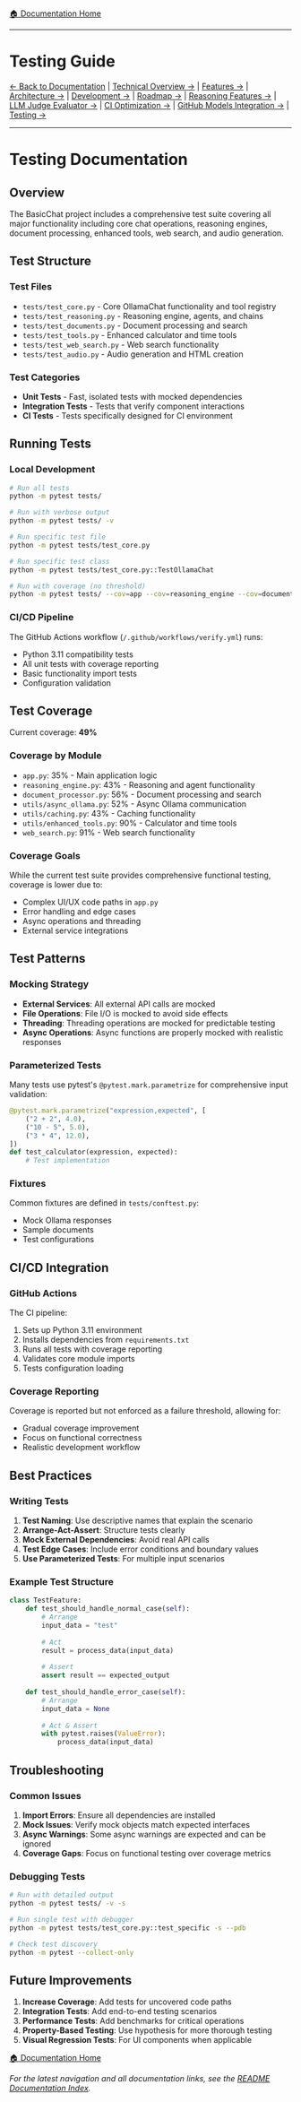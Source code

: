 [🏠 Documentation Home](../README.md#documentation)

---

# Testing Guide

[← Back to Documentation](../README.md#documentation) | [Technical Overview →](TECHNICAL_OVERVIEW.md) | [Features →](FEATURES.md) | [Architecture →](ARCHITECTURE.md) | [Development →](DEVELOPMENT.md) | [Roadmap →](ROADMAP.md) | [Reasoning Features →](REASONING_FEATURES.md) | [LLM Judge Evaluator →](EVALUATORS.md) | [CI Optimization →](CI_OPTIMIZATION.md) | [GitHub Models Integration →](GITHUB_MODELS_INTEGRATION.md) | [Testing →](TESTING.md)

---

# Testing Documentation

## Overview

The BasicChat project includes a comprehensive test suite covering all major functionality including core chat operations, reasoning engines, document processing, enhanced tools, web search, and audio generation.

## Test Structure

### Test Files

- `tests/test_core.py` - Core OllamaChat functionality and tool registry
- `tests/test_reasoning.py` - Reasoning engine, agents, and chains
- `tests/test_documents.py` - Document processing and search
- `tests/test_tools.py` - Enhanced calculator and time tools
- `tests/test_web_search.py` - Web search functionality
- `tests/test_audio.py` - Audio generation and HTML creation

### Test Categories

- **Unit Tests** - Fast, isolated tests with mocked dependencies
- **Integration Tests** - Tests that verify component interactions
- **CI Tests** - Tests specifically designed for CI environment

## Running Tests

### Local Development

```bash
# Run all tests
python -m pytest tests/

# Run with verbose output
python -m pytest tests/ -v

# Run specific test file
python -m pytest tests/test_core.py

# Run specific test class
python -m pytest tests/test_core.py::TestOllamaChat

# Run with coverage (no threshold)
python -m pytest tests/ --cov=app --cov=reasoning_engine --cov=document_processor --cov=utils --cov=web_search --cov-report=term-missing
```

### CI/CD Pipeline

The GitHub Actions workflow (`/.github/workflows/verify.yml`) runs:
- Python 3.11 compatibility tests
- All unit tests with coverage reporting
- Basic functionality import tests
- Configuration validation

## Test Coverage

Current coverage: **49%**

### Coverage by Module

- `app.py`: 35% - Main application logic
- `reasoning_engine.py`: 43% - Reasoning and agent functionality
- `document_processor.py`: 56% - Document processing and search
- `utils/async_ollama.py`: 52% - Async Ollama communication
- `utils/caching.py`: 43% - Caching functionality
- `utils/enhanced_tools.py`: 90% - Calculator and time tools
- `web_search.py`: 91% - Web search functionality

### Coverage Goals

While the current test suite provides comprehensive functional testing, coverage is lower due to:
- Complex UI/UX code paths in `app.py`
- Error handling and edge cases
- Async operations and threading
- External service integrations

## Test Patterns

### Mocking Strategy

- **External Services**: All external API calls are mocked
- **File Operations**: File I/O is mocked to avoid side effects
- **Threading**: Threading operations are mocked for predictable testing
- **Async Operations**: Async functions are properly mocked with realistic responses

### Parameterized Tests

Many tests use pytest's `@pytest.mark.parametrize` for comprehensive input validation:

```python
@pytest.mark.parametrize("expression,expected", [
    ("2 + 2", 4.0),
    ("10 - 5", 5.0),
    ("3 * 4", 12.0),
])
def test_calculator(expression, expected):
    # Test implementation
```

### Fixtures

Common fixtures are defined in `tests/conftest.py`:
- Mock Ollama responses
- Sample documents
- Test configurations

## CI/CD Integration

### GitHub Actions

The CI pipeline:
1. Sets up Python 3.11 environment
2. Installs dependencies from `requirements.txt`
3. Runs all tests with coverage reporting
4. Validates core module imports
5. Tests configuration loading

### Coverage Reporting

Coverage is reported but not enforced as a failure threshold, allowing for:
- Gradual coverage improvement
- Focus on functional correctness
- Realistic development workflow

## Best Practices

### Writing Tests

1. **Test Naming**: Use descriptive names that explain the scenario
2. **Arrange-Act-Assert**: Structure tests clearly
3. **Mock External Dependencies**: Avoid real API calls
4. **Test Edge Cases**: Include error conditions and boundary values
5. **Use Parameterized Tests**: For multiple input scenarios

### Example Test Structure

```python
class TestFeature:
    def test_should_handle_normal_case(self):
        # Arrange
        input_data = "test"
        
        # Act
        result = process_data(input_data)
        
        # Assert
        assert result == expected_output
    
    def test_should_handle_error_case(self):
        # Arrange
        input_data = None
        
        # Act & Assert
        with pytest.raises(ValueError):
            process_data(input_data)
```

## Troubleshooting

### Common Issues

1. **Import Errors**: Ensure all dependencies are installed
2. **Mock Issues**: Verify mock objects match expected interfaces
3. **Async Warnings**: Some async warnings are expected and can be ignored
4. **Coverage Gaps**: Focus on functional testing over coverage metrics

### Debugging Tests

```bash
# Run with detailed output
python -m pytest tests/ -v -s

# Run single test with debugger
python -m pytest tests/test_core.py::test_specific -s --pdb

# Check test discovery
python -m pytest --collect-only
```

## Future Improvements

1. **Increase Coverage**: Add tests for uncovered code paths
2. **Integration Tests**: Add end-to-end testing scenarios
3. **Performance Tests**: Add benchmarks for critical operations
4. **Property-Based Testing**: Use hypothesis for more thorough testing
5. **Visual Regression Tests**: For UI components when applicable 

[🏠 Documentation Home](../README.md#documentation)

_For the latest navigation and all documentation links, see the [README Documentation Index](../README.md#documentation)._
